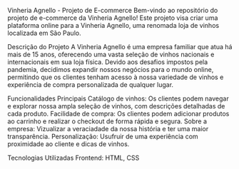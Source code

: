 Vinheria Agnello - Projeto de E-commerce
Bem-vindo ao repositório do projeto de e-commerce da Vinheria Agnello! Este projeto visa criar uma plataforma online para a Vinheria Agnello, uma renomada loja de vinhos localizada em São Paulo.

Descrição do Projeto
A Vinheria Agnello é uma empresa familiar que atua há mais de 15 anos, oferecendo uma vasta seleção de vinhos nacionais e internacionais em sua loja física. Devido aos desafios impostos pela pandemia, 
decidimos expandir nossos negócios para o mundo online, permitindo que os clientes tenham acesso à nossa variedade de vinhos e experiência de compra personalizada de qualquer lugar.

Funcionalidades Principais
Catálogo de vinhos: Os clientes podem navegar e explorar nossa ampla seleção de vinhos, com descrições detalhadas de cada produto.
Facilidade de compra: Os clientes podem adicionar produtos ao carrinho e realizar o checkout de forma rápida e segura.
Sobre a empresa: Vizualizar a veraciadade da nossa história e ter uma maior transparência.
Personalização: Usufruir de uma experiência com proximidade ao cliente e dicas de vinhos.

Tecnologias Utilizadas
Frontend: HTML, CSS

